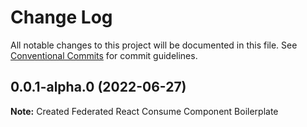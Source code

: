 # Change Log

All notable changes to this project will be documented in this file.
See [Conventional Commits](https://conventionalcommits.org) for commit guidelines.

## 0.0.1-alpha.0 (2022-06-27)

**Note:** Created Federated React Consume Component Boilerplate
